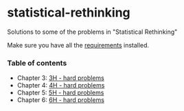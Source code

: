 # statistical-rethinking
Solutions to some of the problems in "Statistical Rethinking"


Make sure you have all the [requirements](requirements.txt) installed.


### Table of contents

- Chapter 3: [3H - hard problems](03%20Chapter%203H.ipynb)
- Chapter 4: [4H - hard problems](04%20Chapter%204H.ipynb)
- Chapter 5: [5H - hard problems](05%20Chapter%205H.ipynb)
- Chapter 6: [6H - hard problems](06%20Chapter%206H.ipynb)

